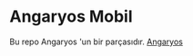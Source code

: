 # Angaryos Mobil

Bu repo Angaryos 'un bir parçasıdır. [Angaryos](https://github.com/mikroGovernment/angaryos) 